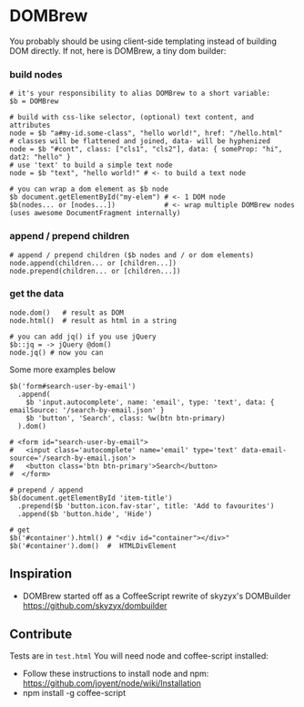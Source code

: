 # DOMBrew

You probably should be using client-side templating instead of building DOM directly. If not, here is DOMBrew, a tiny dom builder:

### build nodes
    
    # it's your responsibility to alias DOMBrew to a short variable:        
    $b = DOMBrew
    
    # build with css-like selector, (optional) text content, and attributes
    node = $b "a#my-id.some-class", "hello world!", href: "/hello.html"
    # classes will be flattened and joined, data- will be hyphenized 
    node = $b "#cont", class: ["cls1", "cls2"], data: { someProp: "hi", dat2: "hello" }
    # use 'text' to build a simple text node
    node = $b "text", "hello world!" # <- to build a text node

    # you can wrap a dom element as $b node
    $b document.getElementById("my-elem") # <- 1 DOM node
    $b(nodes... or [nodes...])            # <- wrap multiple DOMBrew nodes (uses awesome DocumentFragment internally)

### append / prepend children
    
    # append / prepend children ($b nodes and / or dom elements)    
    node.append(children... or [children...])
    node.prepend(children... or [children...])
        
### get the data
    
    node.dom()   # result as DOM
    node.html()  # result as html in a string
    
    # you can add jq() if you use jQuery
    $b::jq = -> jQuery @dom()
    node.jq() # now you can


Some more examples below

   
    $b('form#search-user-by-email')
      .append(        
        $b 'input.autocomplete', name: 'email', type: 'text', data: { emailSource: '/search-by-email.json' }
        $b 'button', 'Search', class: %w(btn btn-primary)
      ).dom()
    
    # <form id="search-user-by-email">​
    #   <input class='autocomplete' name='email' type='text' data-email-source='/search-by-email.json'>
    #   <button class='btn btn-primary'>Search</button>
    #  </form>
    
    # prepend / append
    $b(document.getElementById 'item-title')
      .prepend($b 'button.icon.fav-star', title: 'Add to favourites')
      .append($b 'button.hide', 'Hide')

    # get
    $b('#container').html() # "<div id="container"></div>"        
    $b('#container').dom()  #  HTMLDivElement
        


## Inspiration

* DOMBrew started off as a CoffeeScript rewrite of skyzyx's DOMBuilder https://github.com/skyzyx/dombuilder

## Contribute

Tests are in `test.html`
You will need node and coffee-script installed:

* Follow these instructions to install node and npm: https://github.com/joyent/node/wiki/Installation
* npm install -g coffee-script

